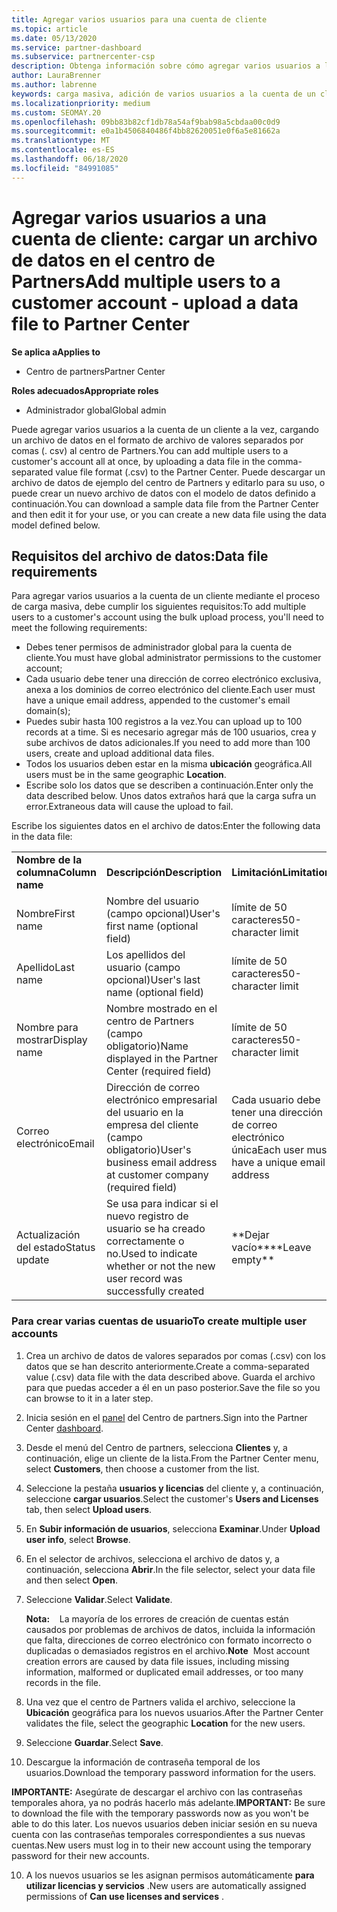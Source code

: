 ```yaml
---
title: Agregar varios usuarios para una cuenta de cliente
ms.topic: article
ms.date: 05/13/2020
ms.service: partner-dashboard
ms.subservice: partnercenter-csp
description: Obtenga información sobre cómo agregar varios usuarios a la cuenta de un cliente a la vez. Cargue un archivo de datos en el centro de Partners con el formato de archivo de valores separados por comas (. csv).
author: LauraBrenner
ms.author: labrenne
keywords: carga masiva, adición de varios usuarios a la cuenta de un cliente, adición de usuarios del cliente, carga masiva de usuarios del cliente, cuenta del cliente, usuarios del cliente, usuarios
ms.localizationpriority: medium
ms.custom: SEOMAY.20
ms.openlocfilehash: 09bb83b82cf1db78a54af9bab98a5cbdaa00c0d9
ms.sourcegitcommit: e0a1b4506840486f4bb82620051e0f6a5e81662a
ms.translationtype: MT
ms.contentlocale: es-ES
ms.lasthandoff: 06/18/2020
ms.locfileid: "84991085"
---
```

# <a name="add-multiple-users-to-a-customer-account---upload-a-data-file-to-partner-center"></a><span data-ttu-id="28472-105">Agregar varios usuarios a una cuenta de cliente: cargar un archivo de datos en el centro de Partners</span><span class="sxs-lookup"><span data-stu-id="28472-105">Add multiple users to a customer account - upload a data file to Partner Center</span></span>

<span data-ttu-id="28472-106">**Se aplica a**</span><span class="sxs-lookup"><span data-stu-id="28472-106">**Applies to**</span></span>

- <span data-ttu-id="28472-107">Centro de partners</span><span class="sxs-lookup"><span data-stu-id="28472-107">Partner Center</span></span>

<span data-ttu-id="28472-108">**Roles adecuados**</span><span class="sxs-lookup"><span data-stu-id="28472-108">**Appropriate roles**</span></span>

- <span data-ttu-id="28472-109">Administrador global</span><span class="sxs-lookup"><span data-stu-id="28472-109">Global admin</span></span>

<span data-ttu-id="28472-110">Puede agregar varios usuarios a la cuenta de un cliente a la vez, cargando un archivo de datos en el formato de archivo de valores separados por comas (. csv) al centro de Partners.</span><span class="sxs-lookup"><span data-stu-id="28472-110">You can add multiple users to a customer's account all at once, by uploading a data file in the comma-separated value file format (.csv) to the Partner Center.</span></span> <span data-ttu-id="28472-111">Puede descargar un archivo de datos de ejemplo del centro de Partners y editarlo para su uso, o puede crear un nuevo archivo de datos con el modelo de datos definido a continuación.</span><span class="sxs-lookup"><span data-stu-id="28472-111">You can download a sample data file from the Partner Center and then edit it for your use, or you can create a new data file using the data model defined below.</span></span>

## <a name="data-file-requirements"></a><a href="" id="creatingtheimportcsvfile"></a><span data-ttu-id="28472-112">Requisitos del archivo de datos:</span><span class="sxs-lookup"><span data-stu-id="28472-112">Data file requirements</span></span>

<span data-ttu-id="28472-113">Para agregar varios usuarios a la cuenta de un cliente mediante el proceso de carga masiva, debe cumplir los siguientes requisitos:</span><span class="sxs-lookup"><span data-stu-id="28472-113">To add multiple users to a customer's account using the bulk upload process, you'll need to meet the following requirements:</span></span>

- <span data-ttu-id="28472-114">Debes tener permisos de administrador global para la cuenta de cliente.</span><span class="sxs-lookup"><span data-stu-id="28472-114">You must have global administrator permissions to the customer account;</span></span>
- <span data-ttu-id="28472-115">Cada usuario debe tener una dirección de correo electrónico exclusiva, anexa a los dominios de correo electrónico del cliente.</span><span class="sxs-lookup"><span data-stu-id="28472-115">Each user must have a unique email address, appended to the customer's email domain(s);</span></span>
- <span data-ttu-id="28472-116">Puedes subir hasta 100 registros a la vez.</span><span class="sxs-lookup"><span data-stu-id="28472-116">You can upload up to 100 records at a time.</span></span> <span data-ttu-id="28472-117">Si es necesario agregar más de 100 usuarios, crea y sube archivos de datos adicionales.</span><span class="sxs-lookup"><span data-stu-id="28472-117">If you need to add more than 100 users, create and upload additional data files.</span></span>
- <span data-ttu-id="28472-118">Todos los usuarios deben estar en la misma **ubicación** geográfica.</span><span class="sxs-lookup"><span data-stu-id="28472-118">All users must be in the same geographic **Location**.</span></span>
- <span data-ttu-id="28472-119">Escribe solo los datos que se describen a continuación.</span><span class="sxs-lookup"><span data-stu-id="28472-119">Enter only the data described below.</span></span> <span data-ttu-id="28472-120">Unos datos extraños hará que la carga sufra un error.</span><span class="sxs-lookup"><span data-stu-id="28472-120">Extraneous data will cause the upload to fail.</span></span>

<span data-ttu-id="28472-121">Escribe los siguientes datos en el archivo de datos:</span><span class="sxs-lookup"><span data-stu-id="28472-121">Enter the following data in the data file:</span></span>

|                 |                                                                              |                                            |
|-----------------|------------------------------------------------------------------------------|--------------------------------------------|
| <span data-ttu-id="28472-122">**Nombre de la columna**</span><span class="sxs-lookup"><span data-stu-id="28472-122">**Column name**</span></span> | <span data-ttu-id="28472-123">**Descripción**</span><span class="sxs-lookup"><span data-stu-id="28472-123">**Description**</span></span>                                                              | <span data-ttu-id="28472-124">**Limitación**</span><span class="sxs-lookup"><span data-stu-id="28472-124">**Limitation**</span></span>                             |
| <span data-ttu-id="28472-125">Nombre</span><span class="sxs-lookup"><span data-stu-id="28472-125">First name</span></span>      | <span data-ttu-id="28472-126">Nombre del usuario (campo opcional)</span><span class="sxs-lookup"><span data-stu-id="28472-126">User's first name (optional field)</span></span>                                           | <span data-ttu-id="28472-127">límite de 50 caracteres</span><span class="sxs-lookup"><span data-stu-id="28472-127">50-character limit</span></span>                         |
| <span data-ttu-id="28472-128">Apellido</span><span class="sxs-lookup"><span data-stu-id="28472-128">Last name</span></span>       | <span data-ttu-id="28472-129">Los apellidos del usuario (campo opcional)</span><span class="sxs-lookup"><span data-stu-id="28472-129">User's last name (optional field)</span></span>                                            | <span data-ttu-id="28472-130">límite de 50 caracteres</span><span class="sxs-lookup"><span data-stu-id="28472-130">50-character limit</span></span>                         |
| <span data-ttu-id="28472-131">Nombre para mostrar</span><span class="sxs-lookup"><span data-stu-id="28472-131">Display name</span></span>    | <span data-ttu-id="28472-132">Nombre mostrado en el centro de Partners (campo obligatorio)</span><span class="sxs-lookup"><span data-stu-id="28472-132">Name displayed in the Partner Center (required field)</span></span>                            | <span data-ttu-id="28472-133">límite de 50 caracteres</span><span class="sxs-lookup"><span data-stu-id="28472-133">50-character limit</span></span>                         |
| <span data-ttu-id="28472-134">Correo electrónico</span><span class="sxs-lookup"><span data-stu-id="28472-134">Email</span></span>           | <span data-ttu-id="28472-135">Dirección de correo electrónico empresarial del usuario en la empresa del cliente (campo obligatorio)</span><span class="sxs-lookup"><span data-stu-id="28472-135">User's business email address at customer company (required field)</span></span>           | <span data-ttu-id="28472-136">Cada usuario debe tener una dirección de correo electrónico única</span><span class="sxs-lookup"><span data-stu-id="28472-136">Each user must have a unique email address</span></span> |
| <span data-ttu-id="28472-137">Actualización del estado</span><span class="sxs-lookup"><span data-stu-id="28472-137">Status update</span></span>   | <span data-ttu-id="28472-138">Se usa para indicar si el nuevo registro de usuario se ha creado correctamente o no.</span><span class="sxs-lookup"><span data-stu-id="28472-138">Used to indicate whether or not the new user record was successfully created</span></span> | <span data-ttu-id="28472-139">\*\*Dejar vacío\*\*</span><span class="sxs-lookup"><span data-stu-id="28472-139">\*\*Leave empty\*\*</span></span>                        |

### <a name="to-create-multiple-user-accounts"></a><a href="" id="createmultipleuseraccounts"></a><span data-ttu-id="28472-140">Para crear varias cuentas de usuario</span><span class="sxs-lookup"><span data-stu-id="28472-140">To create multiple user accounts</span></span>

<a href="" id="creatingtheaccounts"></a>

1. <span data-ttu-id="28472-141">Crea un archivo de datos de valores separados por comas (.csv) con los datos que se han descrito anteriormente.</span><span class="sxs-lookup"><span data-stu-id="28472-141">Create a comma-separated value (.csv) data file with the data described above.</span></span> <span data-ttu-id="28472-142">Guarda el archivo para que puedas acceder a él en un paso posterior.</span><span class="sxs-lookup"><span data-stu-id="28472-142">Save the file so you can browse to it in a later step.</span></span>

2. <span data-ttu-id="28472-143">Inicia sesión en el [panel](https://partner.microsoft.com/dashboard) del Centro de partners.</span><span class="sxs-lookup"><span data-stu-id="28472-143">Sign into the Partner Center [dashboard](https://partner.microsoft.com/dashboard).</span></span>

3. <span data-ttu-id="28472-144">Desde el menú del Centro de partners, selecciona **Clientes** y, a continuación, elige un cliente de la lista.</span><span class="sxs-lookup"><span data-stu-id="28472-144">From the Partner Center menu, select **Customers**, then choose a customer from the list.</span></span>

4. <span data-ttu-id="28472-145">Seleccione la pestaña **usuarios y licencias** del cliente y, a continuación, seleccione **cargar usuarios**.</span><span class="sxs-lookup"><span data-stu-id="28472-145">Select the customer's **Users and Licenses** tab, then select **Upload users**.</span></span>

5. <span data-ttu-id="28472-146">En **Subir información de usuarios**, selecciona **Examinar**.</span><span class="sxs-lookup"><span data-stu-id="28472-146">Under **Upload user info**, select **Browse**.</span></span>

6. <span data-ttu-id="28472-147">En el selector de archivos, selecciona el archivo de datos y, a continuación, selecciona **Abrir**.</span><span class="sxs-lookup"><span data-stu-id="28472-147">In the file selector, select your data file and then select **Open**.</span></span>

7. <span data-ttu-id="28472-148">Seleccione **Validar**.</span><span class="sxs-lookup"><span data-stu-id="28472-148">Select **Validate**.</span></span>

    <span data-ttu-id="28472-149">**Nota:**    La mayoría de los errores de creación de cuentas están causados por problemas de archivos de datos, incluida la información que falta, direcciones de correo electrónico con formato incorrecto o duplicadas o demasiados registros en el archivo.</span><span class="sxs-lookup"><span data-stu-id="28472-149">**Note**  Most account creation errors are caused by data file issues, including missing information, malformed or duplicated email addresses, or too many records in the file.</span></span>

8. <span data-ttu-id="28472-150">Una vez que el centro de Partners valida el archivo, seleccione la **Ubicación** geográfica para los nuevos usuarios.</span><span class="sxs-lookup"><span data-stu-id="28472-150">After the Partner Center validates the file, select the geographic **Location** for the new users.</span></span>
9. <span data-ttu-id="28472-151">Seleccione **Guardar**.</span><span class="sxs-lookup"><span data-stu-id="28472-151">Select **Save**.</span></span>
10. <span data-ttu-id="28472-152">Descargue la información de contraseña temporal de los usuarios.</span><span class="sxs-lookup"><span data-stu-id="28472-152">Download the temporary password information for the users.</span></span>

<span data-ttu-id="28472-153">**IMPORTANTE:** Asegúrate de descargar el archivo con las contraseñas temporales ahora, ya no podrás hacerlo más adelante.</span><span class="sxs-lookup"><span data-stu-id="28472-153">**IMPORTANT:** Be sure to download the file with the temporary passwords now as you won't be able to do this later.</span></span> <span data-ttu-id="28472-154">Los nuevos usuarios deben iniciar sesión en su nueva cuenta con las contraseñas temporales correspondientes a sus nuevas cuentas.</span><span class="sxs-lookup"><span data-stu-id="28472-154">New users must log in to their new account using the temporary password for their new accounts.</span></span>

10. <span data-ttu-id="28472-155">A los nuevos usuarios se les asignan permisos automáticamente **para utilizar licencias y servicios** .</span><span class="sxs-lookup"><span data-stu-id="28472-155">New users are automatically assigned permissions of **Can use licenses and services** .</span></span> 

 

 



